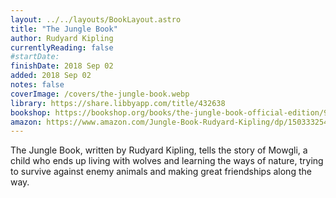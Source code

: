 ```yaml
---
layout: ../../layouts/BookLayout.astro
title: "The Jungle Book"
author: Rudyard Kipling
currentlyReading: false
#startDate:
finishDate: 2018 Sep 02
added: 2018 Sep 02
notes: false
coverImage: /covers/the-jungle-book.webp
library: https://share.libbyapp.com/title/432638
bookshop: https://bookshop.org/books/the-jungle-book-official-edition/9781673300826
amazon: https://www.amazon.com/Jungle-Book-Rudyard-Kipling/dp/1503332543
---
```


The Jungle Book, written by Rudyard Kipling, tells the story of Mowgli, a child who ends up living with wolves and learning the ways of nature, trying to survive against enemy animals and making great friendships along the way.

<!-- ### Notes & Highlights -->
